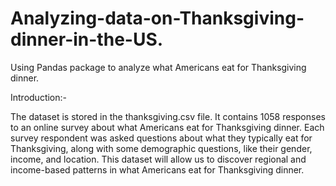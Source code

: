 # Analyzing-data-on-Thanksgiving-dinner-in-the-US.
Using Pandas package to analyze what Americans eat for Thanksgiving dinner.

Introduction:-

The dataset is stored in the thanksgiving.csv file. It contains 1058 responses to an online survey about what Americans eat for Thanksgiving dinner. 
Each survey respondent was asked questions about what they typically eat for Thanksgiving, along with some demographic questions, 
like their gender, income, and location. This dataset will allow us to discover regional and income-based patterns in what Americans eat for Thanksgiving dinner.

